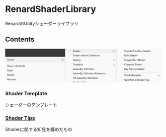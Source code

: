 # RenardShaderLibrary

RenardのUnityシェーダーライブラリ

## Contents

![](https://github.com/Forenard/RenardShaderLibrary/blob/main/Docs/Cap1.png)

### Shader Template

シェーダーのテンプレート

### [Shader Tips](https://github.com/Forenard/RenardShaderLibrary/blob/main/Docs/README.md)

Shaderに関する知見を纏めたもの